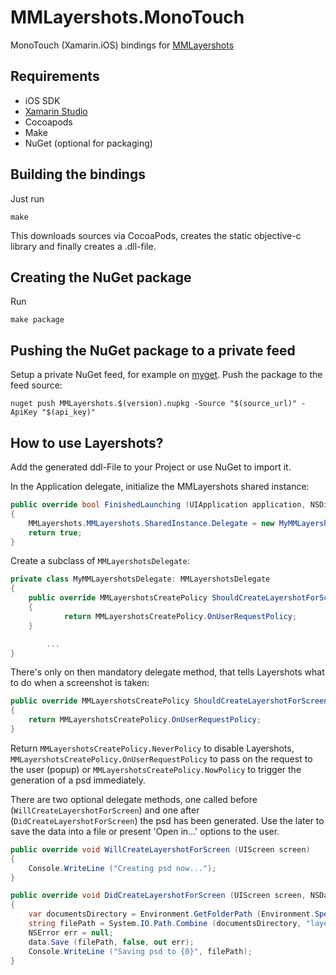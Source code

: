 # MMLayershots.MonoTouch

MonoTouch (Xamarin.iOS) bindings for [MMLayershots](https://github.com/vpdn/MMLayershots)

## Requirements

* iOS SDK
* [Xamarin Studio](https://xamarin.com/studio)
* Cocoapods
* Make
* NuGet (optional for packaging)

## Building the bindings

Just run

	make

This downloads sources via CocoaPods, creates the static objective-c library and finally creates a .dll-file.

## Creating the NuGet package

Run

	make package

## Pushing the NuGet package to a private feed

Setup a private NuGet feed, for example on [myget](https://www.myget.org/).
Push the package to the feed source:

	nuget push MMLayershots.$(version).nupkg -Source "$(source_url)" -ApiKey "$(api_key)"

## How to use Layershots?

Add the generated ddl-File to your Project or use NuGet to import it.

In the Application delegate, initialize the MMLayershots shared instance:

```csharp
public override bool FinishedLaunching (UIApplication application, NSDictionary launchOptions)
{
    MMLayershots.MMLayershots.SharedInstance.Delegate = new MyMMLayershotsDelegate ();
    return true;
}
```

Create a subclass of ``MMLayershotsDelegate``:

```csharp
private class MyMMLayershotsDelegate: MMLayershotsDelegate
{
    public override MMLayershotsCreatePolicy ShouldCreateLayershotForScreen (UIScreen screen)
    {
    		return MMLayershotsCreatePolicy.OnUserRequestPolicy;
    }

		...
}
```

There's only on then mandatory delegate method, that tells Layershots what to do when a screenshot is taken:

```csharp
public override MMLayershotsCreatePolicy ShouldCreateLayershotForScreen (UIScreen screen)
{
    return MMLayershotsCreatePolicy.OnUserRequestPolicy;
}
```

Return ``MMLayershotsCreatePolicy.NeverPolicy`` to disable Layershots, ``MMLayershotsCreatePolicy.OnUserRequestPolicy`` to pass on the request to the user (popup) or ``MMLayershotsCreatePolicy.NowPolicy`` to trigger the generation of a psd immediately.

There are two optional delegate methods, one called before (``WillCreateLayershotForScreen``) and one after (``DidCreateLayershotForScreen``) the psd has been generated. Use the later to save the data into a file or present 'Open in...' options to the user.

```csharp
public override void WillCreateLayershotForScreen (UIScreen screen)
{
    Console.WriteLine ("Creating psd now...");
}

public override void DidCreateLayershotForScreen (UIScreen screen, NSData data)
{
    var documentsDirectory = Environment.GetFolderPath (Environment.SpecialFolder.MyDocuments);
    string filePath = System.IO.Path.Combine (documentsDirectory, "layershots_" + DateTime.Now.ToString () + ".psd");
    NSError err = null;
    data.Save (filePath, false, out err);
    Console.WriteLine ("Saving psd to {0}", filePath);
}
```
